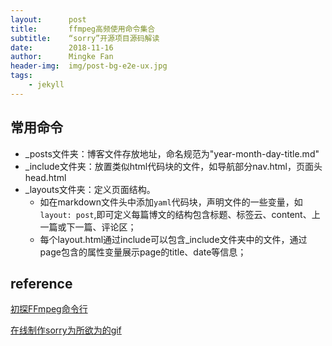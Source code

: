```yaml
---
layout:      post
title:       ffmpeg高频使用命令集合
subtitle:    “sorry”开源项目源码解读
date:        2018-11-16
author:      Mingke Fan
header-img:  img/post-bg-e2e-ux.jpg
tags:
    - jekyll
---
```


## 常用命令

- _posts文件夹：博客文件存放地址，命名规范为"year-month-day-title.md"
- _include文件夹：放置类似html代码块的文件，如导航部分nav.html，页面头head.html
- _layouts文件夹：定义页面结构。  
  - 如在markdown文件头中添加`yaml`代码块，声明文件的一些变量，如`layout: post`,即可定义每篇博文的结构包含标题、标签云、content、上一篇或下一篇、评论区；
  - 每个layout.html通过include可以包含_include文件夹中的文件，通过page包含的属性变量展示page的title、date等信息；

## reference

[初探FFmpeg命令行](https://ahaochan.github.io/posts/learn_FFmpeg_command_tool.html)

[在线制作sorry为所欲为的gif](https://github.com/xtyxtyx/sorry)